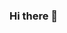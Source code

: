 ### Hi there 👋

<!--
**Cesar525/Cesar525** is a ✨ _special_ ✨ repository because its `README.md` (this file) appears on your GitHub profile.

Here are some ideas to get you started:
fg
- 🔭 I’m currently working on ...
- 🌱 I’m currently learning ...
- 👯 I’m looking to collaborate on ...
- 🤔 I’m looking for help with ...
- 💬 Ask me about ...
- 📫 How to reach me: ...
- 😄 Pronouns: ...
- ⚡ Fun fact: ...
-->
